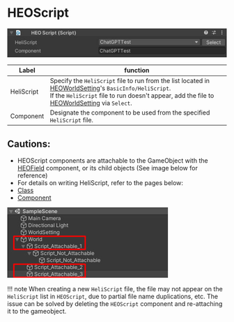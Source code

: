 # HEOScript
![HEOScript](img/HEOScript.jpg)

|  Label |  function  |
| ----   | ---- |
| HeliScript | Specify the `HeliScript` file to run from the list located in [HEOWorldSetting](../HEOComponents/HEOWorldSetting.md)'s `BasicInfo/HeliScript`.<br> If the `HeliScript` file to run doesn't appear, add the file to [HEOWorldSetting](../HEOComponents/HEOWorldSetting.md) via `Select`.|
| Component | Designate the component to be used from the specified `HeliScript` file. |

## Cautions:
- HEOScript components are attachable to the GameObject with the [HEOField](./HEOField.md) component, or its child objects (See image below for reference)
- For details on writing HeliScript, refer to the pages below:
- [Class](../hs/hs_class.md)
- [Component](../hs/hs_component.md)

![HEOScript_attachable](./img/HEOScript_attachable.jpg)

!!! note
    When creating a new `HeliScript` file, the file may not appear on the `HeliScript` list in `HEOScript`, due to partial file name duplications, etc.
    The issue can be solved by deleting the `HEOScript` component and re-attaching it to the gameobject.